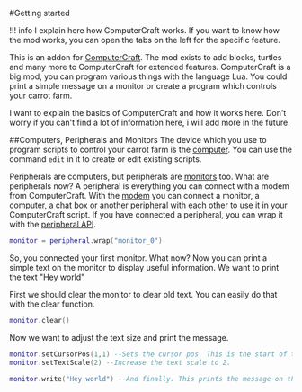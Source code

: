 #Getting started

!!! info
    I explain here how ComputerCraft works.
    If you want to know how the mod works, you can open the tabs on the left for the specific feature.

This is an addon for [ComputerCraft](https://www.curseforge.com/minecraft/mc-mods/cc-tweaked). The mod exists to add blocks, turtles and many more to ComputerCraft
for extended features.
ComputerCraft is a big mod, you can program various things with the language Lua.
You could print a simple message on a monitor or create a program which controls
your carrot farm.

I want to explain the basics of ComputerCraft and how it works here.
Don't worry if you can't find a lot of information here, i will add more in the future.

##Computers, Peripherals and Monitors
The device which you use to program scripts to control your carrot farm is the
[computer](https://tweaked.cc/peripheral/computer.html).
You can use the command `edit` in it to create or edit existing scripts.

Peripherals are computers, but peripherals are [monitors](https://tweaked.cc/peripheral/monitor.html) too. What are peripherals now?
A peripheral is everything you can connect with a modem from ComputerCraft.
With the [modem](https://tweaked.cc/peripheral/modem.html) you can connect a monitor, a computer,
a [chat box](https://docs.srendi.de/Peripherals/chatbox/) or another peripheral with each other to use it in your ComputerCraft script.
If you have connected a peripheral, you can wrap it with the [peripheral API](https://tweaked.cc/module/peripheral.html).
```lua
monitor = peripheral.wrap("monitor_0")
```

So, you connected your first monitor. What now?
Now you can print a simple text on the monitor to display useful information.
We want to print the text "Hey world"

First we should clear the monitor to clear old text.
You can easily do that with the clear function.
```lua
monitor.clear()
```

Now we want to adjust the text size and print the message.
```lua
monitor.setCursorPos(1,1) --Sets the cursor pos. This is the start of the text.
monitor.setTextScale(2) --Increase the text scale to 2.

monitor.write("Hey world") --And finally. This prints the message on the monitor.
```
